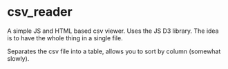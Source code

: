 # csv_reader

A simple JS and HTML based csv viewer. Uses the JS D3 library. The idea is to have the whole thing in a single file.

Separates the csv file into a table, allows you to sort by column (somewhat slowly).
